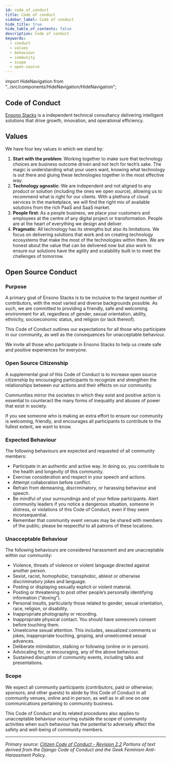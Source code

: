 ```yaml
---
id: code_of_conduct
title: Code of conduct
sidebar_label: Code of conduct
hide_title: true
hide_table_of_contents: false
description: Code of conduct
keywords:
  - conduct
  - values
  - behaviour
  - community
  - scope
  - open-source
---
```


import HideNavigation  from "../src/components/HideNavigation/HideNavigation";

## Code of Conduct

[Ensono Stacks](https://www.ensonodigital.com/about) is a independent technical consultancy delivering intelligent solutions that drive growth, innovation, and operational efficiency.

## Values

We have four key values in which we stand by:

1. **Start with the problem**: Working together to make sure that technology choices are business outcome driven and not tech for tech’s sake. The magic is understanding what your users want, knowing what technology is out there and gluing these   technologies together in the most effective way.
2. **Technology agnostic**: We are independent and not aligned to any product or solution (including the ones we open source), allowing us to recommend what is right for our clients. With a plethora of cloud services in the marketplace, we will find the right mix of available solutions from the rich PaaS and SaaS market.
3. **People first**: As a people business, we place your customers and employees at the centre of any digital project or transformation. People are at the heart of everything we design and deliver.
4. **Pragmatic**: All technology has its strengths but also its limitations. We focus on delivering solutions that work and on creating technology ecosystems that make the most of the technologies within them. We are honest about the value that can be delivered now but also work to ensure our solutions have the agility and scalability built in to meet the challenges of tomorrow.

## Open Source Conduct

### Purpose

A primary goal of Ensono Stacks is to be inclusive to the largest number of contributors, with the most varied and diverse backgrounds possible. As such, we are committed to providing a friendly, safe and welcoming environment for all, regardless of gender, sexual orientation, ability, ethnicity, socioeconomic status, and religion (or lack thereof).

This Code of Conduct outlines our expectations for all those who participate in our community, as well as the consequences for unacceptable behaviour.

We invite all those who participate in Ensono Stacks to help us create safe and positive experiences for everyone.

### Open Source Citizenship

A supplemental goal of this Code of Conduct is to increase open source citizenship by encouraging participants to recognize and strengthen the relationships between our actions and their effects on our community.

Communities mirror the societies in which they exist and positive action is essential to counteract the many forms of inequality and abuses of power that exist in society.

If you see someone who is making an extra effort to ensure our community is welcoming, friendly, and encourages all participants to contribute to the fullest extent, we want to know.

### Expected Behaviour

The following behaviours are expected and requested of all community members:

* Participate in an authentic and active way. In doing so, you contribute to the health and longevity of this community.
* Exercise consideration and respect in your speech and actions.
* Attempt collaboration before conflict.
* Refrain from demeaning, discriminatory, or harassing behaviour and speech.
* Be mindful of your surroundings and of your fellow participants. Alert community leaders if you notice a dangerous situation, someone in distress, or violations of this Code of Conduct, even if they seem inconsequential.
* Remember that community event venues may be shared with members of the public; please be respectful to all patrons of these locations.

### Unacceptable Behaviour

The following behaviours are considered harassment and are unacceptable within our community:

* Violence, threats of violence or violent language directed against another person.
* Sexist, racist, homophobic, transphobic, ableist or otherwise discriminatory jokes and language.
* Posting or displaying sexually explicit or violent material.
* Posting or threatening to post other people’s personally identifying information ("doxing").
* Personal insults, particularly those related to gender, sexual orientation, race, religion, or disability.
* Inappropriate photography or recording.
* Inappropriate physical contact. You should have someone’s consent before touching them.
* Unwelcome sexual attention. This includes, sexualized comments or jokes; inappropriate touching, groping, and unwelcomed sexual advances.
* Deliberate intimidation, stalking or following (online or in person).
* Advocating for, or encouraging, any of the above behaviour.
* Sustained disruption of community events, including talks and presentations.

### Scope

We expect all community participants (contributors, paid or otherwise; sponsors; and other guests) to abide by this Code of Conduct in all community venues, online and in person, as well as in all one on one communications pertaining to community business.

This Code of Conduct and its related procedures also applies to unacceptable behaviour occurring outside the scope of community activities when such behaviour has the potential to adversely affect the safety and well-being of community members.

***

*Primary source: [Citizen Code of Conduct - Revision 2.2](http://citizencodeofconduct.org/) Portions of text derived from the Django Code of Conduct and the Geek Feminism Anti-Harassment Policy.*

<HideNavigation next />
